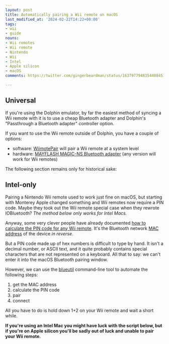```yaml
---
layout: post
title: Automatically pairing a Wii remote on macOS
last_modified_at: '2024-02-22T14:22+00:00'
tags:
- wii
- guide
nouns:
- Wii remotes
- Wii remote
- Nintendo
- Wii
- Intel
- Apple silicon
- macOS
comments: https://twitter.com/gingerbeardman/status/1637977948354408451

---
```


## Universal

If you're using the Dolphin emulator, by far the easiest method of syncing a Wii remote with it is to use a cheap Bluetooth adapter and Dolphin's "Passthrough a Bluetooth adapter" controller option. 

If you want to use the Wii remote outside of Dolphin, you have a couple of options:
- software: [WiimotePair](https://github.com/dolphin-emu/WiimotePair) will pair a Wii remote at a system level
- hardware: [MAYFLASH MAGIC-NS Bluetooth adapter](https://amzn.to/44CpM1x) (any version will work for Wii remotes)

The following section remains only for historical sake:

## Intel-only

Pairing a Nintendo Wii remote used to work just fine on macOS, but starting with Monterey Apple changed something and Wii remotes now require a PIN code. Maybe they took out the Wii remote special case when they rewrote IOBluetooth? *The method below only works for Intel Macs.*

Anyway, some very clever people have already documented [how to calculate the PIN code for any Wii remote](https://wiibrew.org/wiki/Wiimote#Bluetooth_Pairing). It's the Bluetooth network [MAC address](https://en.wikipedia.org/wiki/MAC_address) of the device *in reverse*.

But a PIN code made up of hex numbers is difficult to type by hand. It isn't a decimal number, or ASCII text, and it quite probably contains special characters that are not represented on a keyboard. All that to say: we can't enter it into the macOS Bluetooth pairing window.

However, we can use the [blueutil](https://github.com/toy/blueutil) command-line tool to automate the following steps:

1. get the MAC address
2. calculate the PIN code
3. pair
4. connect

All you have to do is hold down 1+2 on your Wii remote and wait a short while.

**If you're using an Intel Mac you might have luck with the script below, but if you're on Apple silicon you'll be sadly out of luck and unable to pair your Wii remote.**

<script src="https://gist.github.com/gingerbeardman/05030c73714b3aa3202aeee7f21c3b1e.js"></script>